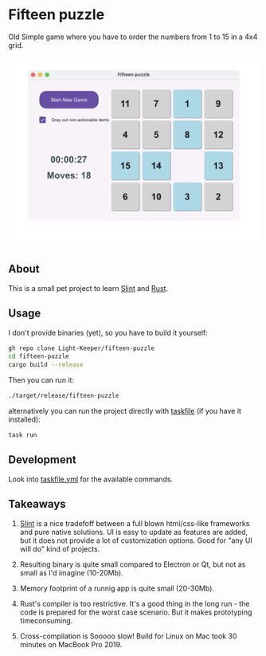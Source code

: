 # Fifteen puzzle

Old Simple game where you have to order the numbers from 1 to 15 in a 4x4 grid.

![Screenshot](./images/game.png)

## About

This is a small pet project to learn [Slint](https://slint.dev) and [Rust](https://www.rust-lang.org/).

## Usage

I don't provide binaries (yet), so you have to build it yourself:

```bash
gh repo clone Light-Keeper/fifteen-puzzle
cd fifteen-puzzle
cargo build --release
```

Then you can run it:

```bash
./target/release/fifteen-puzzle
```

alternatively you can run the project directly with [taskfile](https://taskfile.dev) (if you have it installed):

```bash
task run
```

## Development

Look into [taskfile.yml](./taskfile.yml) for the available commands.

## Takeaways

1. [Slint](https://slint.dev) is a nice tradefoff between a full blown html/css-like frameworks and pure native solutions.
   UI is easy to update as features are added, but it does not provide a lot of customization options. Good for "any UI will do" kind of projects.

2. Resulting binary is quite small compared to Electron or Qt, but not as small as I'd imagine (10-20Mb).
3. Memory footprint of a runnig app is quite small (20-30Mb).

4. Rust's compiler is too restrictive. It's a good thing in the long run - the code is prepared for the worst case scenario. But it makes prototyping timeconsuming.

5. Cross-compilation is Sooooo slow! Build for Linux on Mac took 30 minutes on MacBook Pro 2019.

